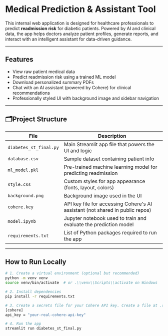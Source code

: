 # Medical Prediction & Assistant Tool

This internal web application is designed for healthcare professionals to predict **readmission risk** for diabetic patients. Powered by AI and clinical data, the app helps doctors analyze patient profiles, generate reports, and interact with an intelligent assistant for data-driven guidance.

---

## Features

- View raw patient medical data
- Predict readmission risk using a trained ML model
- Download personalized summary PDFs
- Chat with an AI assistant (powered by Cohere) for clinical recommendations
- Professionally styled UI with background image and sidebar navigation

---

## 🗂Project Structure

| File | Description |
|------|-------------|
| `diabetes_st_final.py` | Main Streamlit app file that powers the UI and logic |
| `database.csv` | Sample dataset containing patient info |
| `ml_model.pkl` | Pre-trained machine learning model for predicting readmission |
| `style.css` | Custom styles for app appearance (fonts, layout, colors) |
| `background.png` | Background image used in the UI |
| `cohere.key` | API key file for accessing Cohere's AI assistant (not shared in public repos) |
| `model.ipynb` | Jupyter notebook used to train and evaluate the prediction model |
| `requirements.txt` | List of Python packages required to run the app |

---

## How to Run Locally

```bash
# 1. Create a virtual environment (optional but recommended)
python -m venv venv
source venv/bin/activate  # or .\\venv\\Scripts\\activate on Windows

# 2. Install dependencies
pip install -r requirements.txt

# 3. Create a secrets file for your Cohere API key. Create a file at .streamlit/secrets.toml with the following content:
[cohere]
api_key = "your-real-cohere-api-key"

# 4. Run the app
streamlit run diabetes_st_final.py
